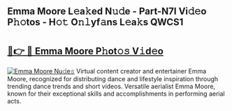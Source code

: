 ## Emma Moore L𝚎a𝚔ed N𝚞𝚍e - Part-N7I Vi𝚍𝚎o P𝚑𝚘tos - H𝚘𝚝 O𝚗𝚕yf𝚊ns L𝚎a𝚔s QWCS1

# <h2><a href="http://kf6hvl.oniu.top/?m=Emma+Moore">🔗👉 🔴 Emma Moore P𝚑ot𝚘𝚜 V𝚒d𝚎o</a></h2>

[![Emma Moore Nu𝚍e𝚜](https://i.imgur.com/0qMVB7G.gif)](http://kf6hvl.oniu.top/?m=Emma+Moore)
Virtual content creator and entertainer Emma Moore, recognized for distributing dance and lifestyle inspiration through trending dance trends and short videos. Versatile aerialist Emma Moore, known for their exceptional skills and accomplishments in performing aerial acts.  
